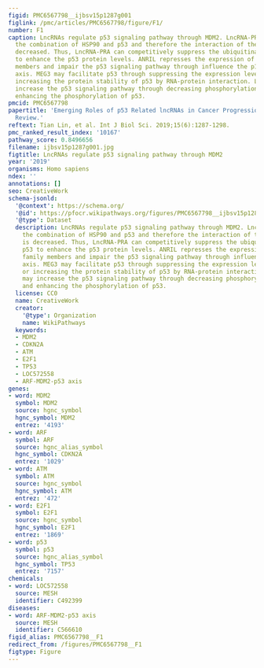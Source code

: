```yaml
---
figid: PMC6567798__ijbsv15p1287g001
figlink: /pmc/articles/PMC6567798/figure/F1/
number: F1
caption: LncRNAs regulate p53 signaling pathway through MDM2. LncRNA-PRA promotes
  the combination of HSP90 and p53 and therefore the interaction of the p53-MDM2 is
  decreased. Thus, LncRNA-PRA can competitively suppress the ubiquitination of p53
  to enhance the p53 protein levels. ANRIL represses the expression of INK4 family
  members and impair the p53 signaling pathway through influence the p14ARF-MDM2-p53
  axis. MEG3 may facilitate p53 through suppressing the expression level of MDM2 or
  increasing the protein stability of p53 by RNA-protein interaction. LOC572558 may
  increase the p53 signaling pathway through decreasing phosphorylation of MDM2 and
  enhancing the phosphorylation of p53.
pmcid: PMC6567798
papertitle: 'Emerging Roles of p53 Related lncRNAs in Cancer Progression: A Systematic
  Review.'
reftext: Tian Lin, et al. Int J Biol Sci. 2019;15(6):1287-1298.
pmc_ranked_result_index: '10167'
pathway_score: 0.8496656
filename: ijbsv15p1287g001.jpg
figtitle: LncRNAs regulate p53 signaling pathway through MDM2
year: '2019'
organisms: Homo sapiens
ndex: ''
annotations: []
seo: CreativeWork
schema-jsonld:
  '@context': https://schema.org/
  '@id': https://pfocr.wikipathways.org/figures/PMC6567798__ijbsv15p1287g001.html
  '@type': Dataset
  description: LncRNAs regulate p53 signaling pathway through MDM2. LncRNA-PRA promotes
    the combination of HSP90 and p53 and therefore the interaction of the p53-MDM2
    is decreased. Thus, LncRNA-PRA can competitively suppress the ubiquitination of
    p53 to enhance the p53 protein levels. ANRIL represses the expression of INK4
    family members and impair the p53 signaling pathway through influence the p14ARF-MDM2-p53
    axis. MEG3 may facilitate p53 through suppressing the expression level of MDM2
    or increasing the protein stability of p53 by RNA-protein interaction. LOC572558
    may increase the p53 signaling pathway through decreasing phosphorylation of MDM2
    and enhancing the phosphorylation of p53.
  license: CC0
  name: CreativeWork
  creator:
    '@type': Organization
    name: WikiPathways
  keywords:
  - MDM2
  - CDKN2A
  - ATM
  - E2F1
  - TP53
  - LOC572558
  - ARF-MDM2-p53 axis
genes:
- word: MDM2
  symbol: MDM2
  source: hgnc_symbol
  hgnc_symbol: MDM2
  entrez: '4193'
- word: ARF
  symbol: ARF
  source: hgnc_alias_symbol
  hgnc_symbol: CDKN2A
  entrez: '1029'
- word: ATM
  symbol: ATM
  source: hgnc_symbol
  hgnc_symbol: ATM
  entrez: '472'
- word: E2F1
  symbol: E2F1
  source: hgnc_symbol
  hgnc_symbol: E2F1
  entrez: '1869'
- word: p53
  symbol: p53
  source: hgnc_alias_symbol
  hgnc_symbol: TP53
  entrez: '7157'
chemicals:
- word: LOC572558
  source: MESH
  identifier: C492399
diseases:
- word: ARF-MDM2-p53 axis
  source: MESH
  identifier: C566610
figid_alias: PMC6567798__F1
redirect_from: /figures/PMC6567798__F1
figtype: Figure
---
```

